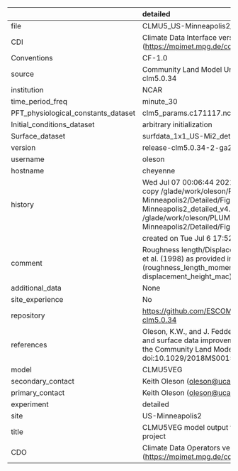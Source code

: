 |                                     | detailed                                                                                                                                                                                                                                    |
|:------------------------------------|:--------------------------------------------------------------------------------------------------------------------------------------------------------------------------------------------------------------------------------------------|
| file                                | CLMU5_US-Minneapolis2_detailed_v4.nc                                                                                                                                                                                                        |
| CDI                                 | Climate Data Interface version 1.9.9 (https://mpimet.mpg.de/cdi)                                                                                                                                                                            |
| Conventions                         | CF-1.0                                                                                                                                                                                                                                      |
| source                              | Community Land Model Urban version 5 - release-clm5.0.34                                                                                                                                                                                    |
| institution                         | NCAR                                                                                                                                                                                                                                        |
| time_period_freq                    | minute_30                                                                                                                                                                                                                                   |
| PFT_physiological_constants_dataset | clm5_params.c171117.nc                                                                                                                                                                                                                      |
| Initial_conditions_dataset          | arbitrary initialization                                                                                                                                                                                                                    |
| Surface_dataset                     | surfdata_1x1_US-Mi2_detailed_simyr2000_c210622.nc                                                                                                                                                                                           |
| version                             | release-clm5.0.34-2-ga2989b04                                                                                                                                                                                                               |
| username                            | oleson                                                                                                                                                                                                                                      |
| hostname                            | cheyenne                                                                                                                                                                                                                                    |
| history                             | Wed Jul 07 00:06:44 2021: cdo -f nc4 -z zip -b F32 copy /glade/work/oleson/PLUMBER/PLUMBER/US-Minneapolis2/Detailed/Figure5/CLMU5_US-Minneapolis2_detailed_v4.nc /glade/work/oleson/PLUMBER/PLUMBER/US-Minneapolis2/Detailed/Figure5/tmp.nc |
|                                     | created on Tue Jul  6 17:52:28 MDT 2021                                                                                                                                                                                                     |
| comment                             | Roughness length/Displacement height from Macdonald et al. (1998) as provided in parameter input file (roughness_length_momentum_mac and displacement_height_mac)                                                                           |
| additional_data                     | None                                                                                                                                                                                                                                        |
| site_experience                     | No                                                                                                                                                                                                                                          |
| repository                          | https://github.com/ESCOMP/CTSM/releases/tag/release-clm5.0.34                                                                                                                                                                               |
| references                          | Oleson, K.W., and J. Feddema, 2019: Parameterization and surface data improvements and new capabilities for the Community Land Model Urban (CLMU), JAMES, 11, doi:10.1029/2018MS001586.                                                     |
| model                               | CLMU5VEG                                                                                                                                                                                                                                    |
| secondary_contact                   | Keith Oleson (oleson@ucar.edu)                                                                                                                                                                                                              |
| primary_contact                     | Keith Oleson (oleson@ucar.edu)                                                                                                                                                                                                              |
| experiment                          | detailed                                                                                                                                                                                                                                    |
| site                                | US-Minneapolis2                                                                                                                                                                                                                             |
| title                               | CLMU5VEG model output for the Urban-PLUMBER project                                                                                                                                                                                         |
| CDO                                 | Climate Data Operators version 1.9.9 (https://mpimet.mpg.de/cdo)                                                                                                                                                                            |
